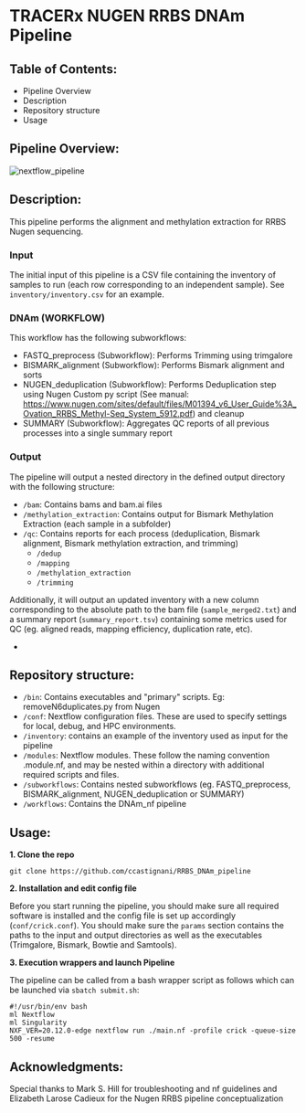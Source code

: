 #  TRACERx NUGEN RRBS DNAm Pipeline

## Table of Contents:
- Pipeline Overview
- Description
- Repository structure
- Usage
  
## Pipeline Overview:
![nextflow_pipeline](https://github.com/ccastignani/RRBS_DNAm_pipeline/assets/44896853/0285b6e7-bbc6-4856-876d-7b2b3c41a530)

## Description:
This pipeline performs the alignment and methylation extraction for RRBS Nugen sequencing. 

### Input

The initial input of this pipeline is a CSV file containing the inventory of samples to run (each row corresponding to an independent sample). See ``inventory/inventory.csv`` for an example. 

### DNAm (WORKFLOW)

This workflow has the following subworkflows:
- FASTQ_preprocess (Subworkflow): Performs Trimming using trimgalore
- BISMARK_alignment (Subworkflow): Performs Bismark alignment and sorts 
- NUGEN_deduplication (Subworkflow): Performs Deduplication step using Nugen Custom py script (See manual: https://www.nugen.com/sites/default/files/M01394_v6_User_Guide%3A_Ovation_RRBS_Methyl-Seq_System_5912.pdf) and cleanup 
- SUMMARY (Subworkflow): Aggregates QC reports of all previous processes into a single summary report

### Output

The pipeline will output a nested directory in the defined output directory with the following structure:
- ``/bam``: Contains bams and bam.ai files
- ``/methylation_extraction``: Contains output for Bismark Methylation Extraction (each sample in a subfolder)
- ``/qc``: Contains reports for each process (deduplication, Bismark alignment, Bismark methylation extraction, and trimming)
  - ``/dedup``
  - ``/mapping``
  - ``/methylation_extraction``
  - ``/trimming``

Additionally, it will output an updated inventory with a new column corresponding to the absolute path to the bam file (``sample_merged2.txt``) and a summary report (``summary_report.tsv``) containing some metrics used for QC (eg. aligned reads, mapping efficiency, duplication rate, etc). 

- 
## Repository structure:

- ``/bin``: Contains executables and "primary" scripts. Eg: removeN6duplicates.py from Nugen
- ``/conf``: Nextflow configuration files. These are used to specify settings for local, debug, and HPC environments.
- ``/inventory``: contains an example of the inventory used as input for the pipeline
- ``/modules``: Nextflow modules. These follow the naming convention <name>.module.nf, and may be nested within a directory with additional required scripts and files.
- ``/subworkflows``: Contains nested subworkflows (eg. FASTQ_preprocess, BISMARK_alignment, NUGEN_deduplication or SUMMARY)
- ``/workflows``: Contains the DNAm_nf pipeline

## Usage:
**1. Clone the repo**

``git clone https://github.com/ccastignani/RRBS_DNAm_pipeline``

**2. Installation and edit config file**

Before you start running the pipeline, you should make sure all required software is installed and the config file is set up accordingly (``conf/crick.conf``). You should make sure the ``params`` section contains the paths to the input and output directories as well as the executables (Trimgalore, Bismark, Bowtie and Samtools).

**3. Execution wrappers and launch Pipeline**

The pipeline can be called from a bash wrapper script as follows which can be launched via `` sbatch submit.sh ``:

```
#!/usr/bin/env bash
ml Nextflow
ml Singularity
NXF_VER=20.12.0-edge nextflow run ./main.nf -profile crick -queue-size 500 -resume
```


## Acknowledgments:
Special thanks to Mark S. Hill for troubleshooting and nf guidelines and Elizabeth Larose Cadieux for the Nugen RRBS pipeline conceptualization

